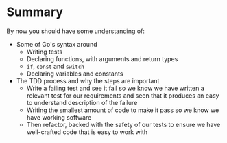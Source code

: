 # Summary

By now you should have some understanding of:

- Some of Go's syntax around
    - Writing tests
    - Declaring functions, with arguments and return types
    - `if`, `const` and `switch`
    - Declaring variables and constants
- The TDD process and why the steps are important
    - Write a failing test and see it fail so we know we have written a relevant test for our requirements and seen that it produces an easy to understand description of the failure
    - Writing the smallest amount of code to make it pass so we know we have working software
    - Then refactor, backed with the safety of our tests to ensure we have well-crafted code that is easy to work with